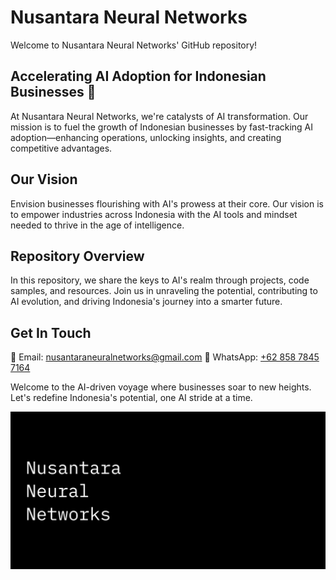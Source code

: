 # Nusantara Neural Networks

Welcome to Nusantara Neural Networks' GitHub repository!

## Accelerating AI Adoption for Indonesian Businesses 🚀

At Nusantara Neural Networks, we're catalysts of AI transformation. Our mission is to fuel the growth of Indonesian businesses by fast-tracking AI adoption—enhancing operations, unlocking insights, and creating competitive advantages.

## Our Vision

Envision businesses flourishing with AI's prowess at their core. Our vision is to empower industries across Indonesia with the AI tools and mindset needed to thrive in the age of intelligence.

## Repository Overview

In this repository, we share the keys to AI's realm through projects, code samples, and resources. Join us in unraveling the potential, contributing to AI evolution, and driving Indonesia's journey into a smarter future.

## Get In Touch
<!--
🌐 Website: []()
-->
📧 Email: nusantaraneuralnetworks@gmail.com
📱 WhatsApp: [+62 858 7845 7164](https://wa.me/+6285878457164)

Welcome to the AI-driven voyage where businesses soar to new heights. Let's redefine Indonesia's potential, one AI stride at a time.

[![Nusantara Neural Networks Github Social Media Preview](/profile/nusantara-neural-networks-github-social-media-preview.png)](https://www.nusantaraneural.com)
